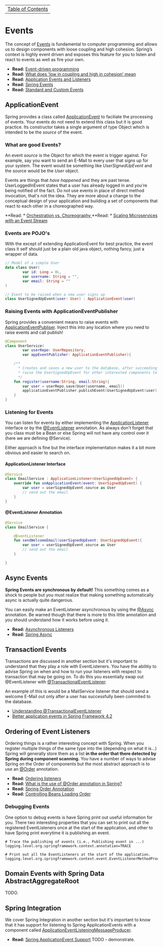 <table><tr><td><a href="https://github.com/JahnelGroup/journey-through-spring">Table of Contents</a></td></tr></table>

Events
======
The concept of [Events](https://en.wikipedia.org/wiki/Event_(computing)) is fundamental to computer programming and allows us to design components with loose coupling and high cohesion. Spring’s context is highly event driven and exposes this feature for you to listen and react to events as well as fire your own. 

* **Read:** [Event-driven programming](https://en.wikipedia.org/wiki/Event-driven_programming)
* **Read:** [What does 'low in coupling and high in cohesion' mean](https://stackoverflow.com/questions/14000762/what-does-low-in-coupling-and-high-in-cohesion-mean)
* **Read:** [Application Events and Listeners](https://docs.spring.io/spring-boot/docs/current/reference/htmlsingle/#boot-features-application-events-and-listeners)
* **Read:** [Spring Events](http://www.baeldung.com/spring-events)
* **Read:** [Standard and Custom Events](https://docs.spring.io/spring-framework/docs/current/spring-framework-reference/core.html#context-functionality-events)

## ApplicationEvent
Spring provides a class called [ApplicationEvent](https://docs.spring.io/spring-framework/docs/current/javadoc-api/org/springframework/context/ApplicationEvent.html) to faciliate the processing of events. Your events do not need to extend this class but it is good practice. Its constructor takes a single argument of type Object which is intended to be the *source* of the event. 

### What are good Events?
An event *source* is the Object for which the event is trigger against. For example, say you want to send an E-Mail to every user that signs up for your system. The event would be something like *UserSignedUpEvent* and the source would be the *User* object.

Events are things that *have happened* and they are past tense. UserLoggedInEvent states that a user has already logged in and you're being notified of the fact. Do not use events in place of direct method invocation, that's not the idea. They are more about a change to the conceptual design of your application and building a set of components that react to each other in a choreographed way.

**Read: * [Orchestration vs. Choreography
](https://stackoverflow.com/questions/4127241/orchestration-vs-choreography)
**Read: * [Scaling Microservices with an Event Stream](https://www.thoughtworks.com/insights/blog/scaling-microservices-event-stream)

### Events are POJO's
With the except of extending ApplicationEvent for best practice, the event class it self should just be a plain old java object, nothing fancy, just a wrapper of data. 

```kotlin
// Model of a simple User 
data class User(
        var id: Long = 0L,
        var username: String = "",
        var email: String = ""
)

// Event to be raised when a new user signs up
class UserSignedUpEvent(user: User) : ApplicationEvent(user)
```

### Raising Events with ApplicationEventPublisher
Spring provides a convenient means to raise events with [ApplicationEventPubliser](https://docs.spring.io/spring-framework/docs/current/javadoc-api/org/springframework/context/ApplicationEventPublisher.html). Inject this into any location where you need to raise events and call publish!

```kotlin
@Component
class UserService(
        var userRepo: UserRepository,
        var appEventPublisher: ApplicationEventPublisher){

    /**
      * Creates and saves a new user to the database, after succeeding it will
      * raise the UserSignedUpEvent for other interested components to react. 
      */ 
    fun register(username:String, email:String){
        var user = userRepo.save(User(username, email))
        applicationEventPublisher.publishEvent(UserSignedUpEvent(user))
    }
}
```

### Listening for Events
You can listen for events by either implementing the [ApplicationListener](https://docs.spring.io/spring/docs/current/javadoc-api/org/springframework/context/ApplicationListener.html) interface or by the [@EventListener](https://docs.spring.io/spring/docs/current/javadoc-api/org/springframework/context/event/EventListener.html) annotation. As always don't forget that you class must be a Bean or else Spring will not have any control over it (here we are defining @Service).

Either approach is fine but the interface implementation makes it a bit more obvious and easier to search on. 

#### ApplicationListener Interface
```kotlin
@Service
class EmailService : ApplicationListener<UserSignedUpEvent> {
    override fun onApplicationEvent(event: UserSignedUpEvent) {
        var user = userSignedUpEvent.source as User
        // send out the email
    }
}
```
#### @EventListener Annotation
```kotlin
@Service
class EmailService {

    @EventListener
    fun sendWelcomeEmail(userSignedUpEvent: UserSignedUpEvent){
        var user = userSignedUpEvent.source as User
        // send out the email
    }

}
```

## Async Events
**Spring Events are synchronous by default!** This something comes as a shock to people but you must realize that making something automatically async is actually quite dangerous. 

You can easily make an EventListener asynchronous by using the [@Async](https://docs.spring.io/spring-framework/docs/current/javadoc-api/org/springframework/scheduling/annotation/Async.html) annotation. Be warned though that there is more to this little annotation and you should understand how it works before using it. 

* **Read:** [Asynchronous Listeners](https://docs.spring.io/spring-framework/docs/current/spring-framework-reference/core.html#context-functionality-events-async)
* **Read:** [Spring Async](http://www.baeldung.com/spring-async)

## Transactionl Events
Transactions are discussed in another section but it's important to understand that they play a role with EventListeners. You have the abilitiy to advise Spring on when and how to run your listeners with respect to transaction that may be going on. To do this you essentially swap out @EventListener with [@TransactionalEventListener](https://docs.spring.io/spring-framework/docs/current/javadoc-api/org/springframework/transaction/event/TransactionalEventListener.html). 

An example of this is would be a MailService listener that should send a welcome E-Mail out only after a user has successfully been commited to the database.

* [Understanding @TransactionalEventListener](https://dzone.com/articles/transaction-synchronization-and-spring-application)
* [Better application events in Spring Framework 4.2](https://spring.io/blog/2015/02/11/better-application-events-in-spring-framework-4-2)

## Ordering of Event Listeners
Ordering things is a rather interesting concept with Spring. When you register multiple things of the same type into the (depending on what it is...) Spring will generally store them as a list **in the order that there detected by Spring during component scanning.** You have a number of ways to advise Spring on the Order of components but the most abstract approach is to use an [@Order](https://docs.spring.io/spring/docs/current/javadoc-api/org/springframework/core/annotation/Order.html) annotation.  

* **Read:** [Ordering listeners](https://docs.spring.io/spring-framework/docs/current/spring-framework-reference/core.html#context-functionality-events-order)
* **Read:** [What is the use of @Order annotation in Spring?
](https://stackoverflow.com/questions/30328897/what-is-the-use-of-order-annotation-in-spring)
* **Read:** [Spring Order Annotation](https://javapapers.com/spring/spring-order-annotation/)
* **Read:** [Controlling Beans Loading Order](https://www.logicbig.com/tutorials/spring-framework/spring-core/using-depends-on.html)

### Debugging Events
One option to debug events is have Spring print out useful information for you. There two interesting properties that you can set to print out all the registered EventListeners once at the start of the application, and other to have Spring print everytime it is publishing an event. 

```properties
# Trace the publishing of events (i.e., Publishing event in ...)
logging.level.org.springframework.context.annotation=TRACE

# Print out all the EventListeners at the start of the application.
logging.level.org.springframework.context.event.EventListenerMethodProcessor=TRACE
```

## Domain Events with Spring Data AbstractAggregateRoot
TODO.

## Spring Integration
We cover Spring Integration in another section but it's important to know that it has support for listening to Spring ApplicationEvents with a component called [ApplicationEventListeningMessageProducer](https://docs.spring.io/spring-integration/api/org/springframework/integration/event/inbound/ApplicationEventListeningMessageProducer.html).

* **Read:** [Spring ApplicationEvent Support](https://docs.spring.io/spring-integration/reference/html/applicationevent.html)
TODO - demonstrate.
